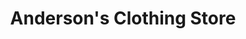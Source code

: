 ---
title: "Anderson's Clothing Store"
url: /chamberlain/andersons-clothing-store/
shop: Kleidung
---
